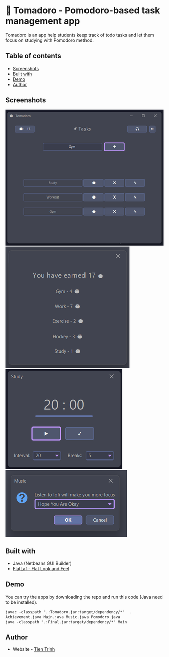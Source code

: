 # 🍅 Tomadoro - Pomodoro-based task management app

Tomadoro is an app help students keep track of todo tasks and let them focus on studying with Pomodoro method.

## Table of contents
- [Screenshots](#screenshots)
- [Built with](#built-with)
- [Demo](#demo)
- [Author](#author)

## Screenshots
![Screenshot 1](./screenshots/screenshot_1.png)
![Screenshot 2](./screenshots/screenshot_2.png)
![Screenshot 4](./screenshots/screenshot_4.png)
![Screenshot 3](./screenshots/screenshot_3.png)


## Built with

- Java (Netbeans GUI Builder)
- [FlatLaf - Flat Look and Feel](https://www.formdev.com/flatlaf/)


## Demo

You can try the apps by downloading the repo and run this code (Java need to be installed).

```
javac -classpath ".:Tomadoro.jar:target/dependency/*"  . Achievement.java Main.java Music.java Pomodoro.java
java -classpath ".:Final.jar:target/dependency/*" Main
```

## Author

- Website - [Tien Trinh](https://tientrinh.netlify.app/)
